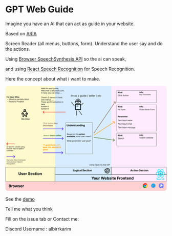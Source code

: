 # GPT Web Guide

Imagine you have an AI that can act as guide in your website. 

Based on [ARIA](https://developer.mozilla.org/en-US/docs/Web/Accessibility/ARIA/Attributes)

Screen Reader (all menus, buttons, form). Understand the user say and do the actions.

Using [Browser SpeechSynthesis API](https://developer.mozilla.org/en-US/docs/Web/API/SpeechSynthesis) so the ai can speak,

and using [React Speech Recognition](https://github.com/JamesBrill/react-speech-recognition) for Speech Recognition.

Here the concept about what i want to make.

![GPT Web Guide](./img/GPT-Web-Guide.png)

See the [demo](https://react-gpt-web-guide.vercel.app)

Tell me what you think

Fill on the issue tab or Contact me:

Discord Username : albirrkarim